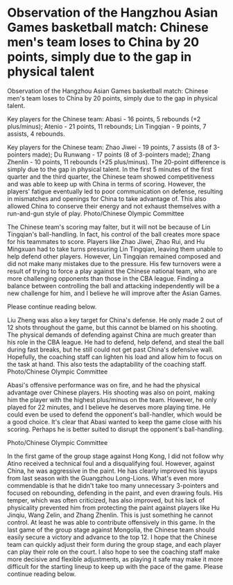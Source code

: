 # Observation of the Hangzhou Asian Games basketball match: Chinese men's team loses to China by 20 points, simply due to the gap in physical talent 
 Observation of the Hangzhou Asian Games basketball match: Chinese men's team loses to China by 20 points, simply due to the gap in physical talent.

Key players for the Chinese team: Abasi - 16 points, 5 rebounds (+2 plus/minus); Atenio - 21 points, 11 rebounds; Lin Tingqian - 9 points, 7 assists, 4 rebounds.

Key players for the Chinese team: Zhao Jiwei - 19 points, 7 assists (8 of 3-pointers made); Du Runwang - 17 points (8 of 3-pointers made); Zhang Zhenlin - 10 points, 11 rebounds (+25 plus/minus). The 20-point difference is simply due to the gap in physical talent. In the first 5 minutes of the first quarter and the third quarter, the Chinese team showed competitiveness and was able to keep up with China in terms of scoring. However, the players' fatigue eventually led to poor communication on defense, resulting in mismatches and openings for China to take advantage of. This also allowed China to conserve their energy and not exhaust themselves with a run-and-gun style of play. Photo/Chinese Olympic Committee

The Chinese team's scoring may falter, but it will not be because of Lin Tingqian's ball-handling. In fact, his control of the ball creates more space for his teammates to score. Players like Zhao Jiwei, Zhao Rui, and Hu Mingxuan had to take turns pressuring Lin Tingqian, leaving them unable to help defend other players. However, Lin Tingqian remained composed and did not make many mistakes due to the pressure. His few turnovers were a result of trying to force a play against the Chinese national team, who are more challenging opponents than those in the CBA league. Finding a balance between controlling the ball and attacking independently will be a new challenge for him, and I believe he will improve after the Asian Games.

Please continue reading below.

Liu Zheng was also a key target for China's defense. He only made 2 out of 12 shots throughout the game, but this cannot be blamed on his shooting. The physical demands of defending against China are much greater than his role in the CBA league. He had to defend, help defend, and steal the ball during fast breaks, but he still could not get past China's defensive wall. Hopefully, the coaching staff can lighten his load and allow him to focus on the task at hand. This also tests the adaptability of the coaching staff. Photo/Chinese Olympic Committee

Abasi's offensive performance was on fire, and he had the physical advantage over Chinese players. His shooting was also on point, making him the player with the highest plus/minus on the team. However, he only played for 22 minutes, and I believe he deserves more playing time. He could even be used to defend the opponent's ball-handler, which would be a good choice. It's clear that Abasi wanted to keep the game close with his scoring. Perhaps he is better suited to disrupt the opponent's ball-handling.

Photo/Chinese Olympic Committee

In the first game of the group stage against Hong Kong, I did not follow why Atino received a technical foul and a disqualifying foul. However, against China, he was aggressive in the paint. He has clearly improved his layups from last season with the Guangzhou Long-Lions. What's even more commendable is that he didn't take too many unnecessary 3-pointers and focused on rebounding, defending in the paint, and even drawing fouls. His temper, which was often criticized, has also improved, but his lack of physicality prevented him from protecting the paint against players like Hu Jinqiu, Wang Zelin, and Zhang Zhenlin. This is just something he cannot control. At least he was able to contribute offensively in this game. In the last game of the group stage against Mongolia, the Chinese team should easily secure a victory and advance to the top 12. I hope that the Chinese team can quickly adjust their form during the group stage, and each player can play their role on the court. I also hope to see the coaching staff make more decisive and flexible adjustments, as playing it safe may make it more difficult for the starting lineup to keep up with the pace of the game. Please continue reading below.